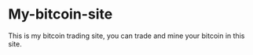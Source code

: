 # My-bitcoin-site
This is my bitcoin trading site, you can trade and mine your bitcoin in this site.
